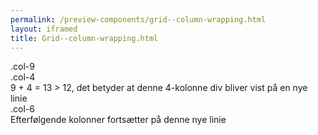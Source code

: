 ```yaml
--- 
permalink: /preview-components/grid--column-wrapping.html
layout: iframed 
title: Grid--column-wrapping.html
---
```

<div class="grid-example">
    <div class="container">
        <div class="row">
            <div class="col-9">.col-9</div>
            <div class="col-4">.col-4<br>9 + 4 = 13 &gt; 12, det betyder at denne 4-kolonne div bliver vist på en nye linie</div>
                <div class="col-6">.col-6<br>Efterfølgende kolonner fortsætter på denne nye linie</div>
                </div>
            </div>
        </div>